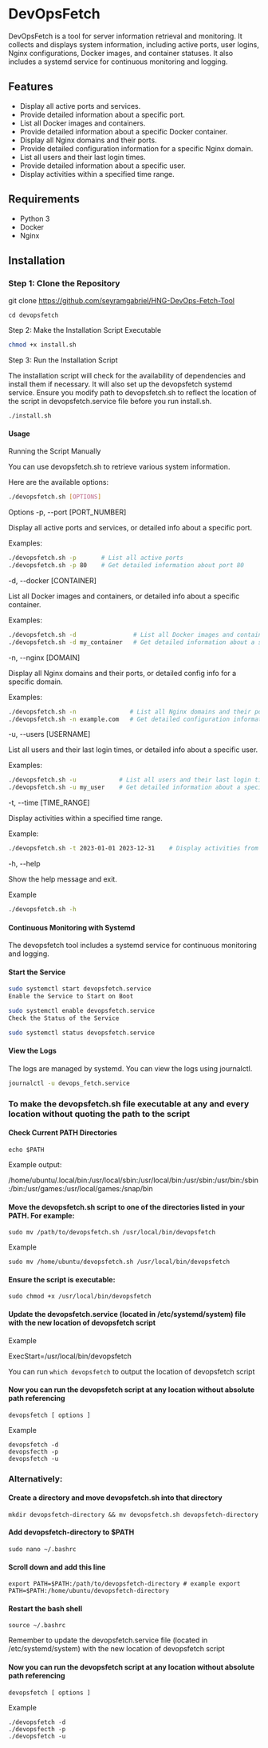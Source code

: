 # DevOpsFetch

DevOpsFetch is a tool for server information retrieval and monitoring. It collects and displays system information, including active ports, user logins, Nginx configurations, Docker images, and container statuses. It also includes a systemd service for continuous monitoring and logging.

## Features

- Display all active ports and services.
- Provide detailed information about a specific port.
- List all Docker images and containers.
- Provide detailed information about a specific Docker container.
- Display all Nginx domains and their ports.
- Provide detailed configuration information for a specific Nginx domain.
- List all users and their last login times.
- Provide detailed information about a specific user.
- Display activities within a specified time range.

## Requirements

- Python 3
- Docker
- Nginx

## Installation

### Step 1: Clone the Repository

git clone https://github.com/seyramgabriel/HNG-DevOps-Fetch-Tool

```
cd devopsfetch
```

Step 2: Make the Installation Script Executable
```sh
chmod +x install.sh
```

Step 3: Run the Installation Script

The installation script will check for the availability of dependencies and install them if necessary. It will also set up the devopsfetch systemd service. Ensure you modify path to devopsfetch.sh to reflect the location of the script in devopsfetch.service file before you run install.sh.

```
./install.sh
```

#### Usage

Running the Script Manually

You can use devopsfetch.sh to retrieve various system information. 

Here are the available options:

```sh
./devopsfetch.sh [OPTIONS]
```

Options
-p, --port [PORT_NUMBER]

Display all active ports and services, or detailed info about a specific port.

Examples:

```sh
./devopsfetch.sh -p       # List all active ports
./devopsfetch.sh -p 80    # Get detailed information about port 80
```

-d, --docker [CONTAINER]

List all Docker images and containers, or detailed info about a specific container.

Examples:

```sh
./devopsfetch.sh -d                # List all Docker images and containers
./devopsfetch.sh -d my_container   # Get detailed information about a specific container
```

-n, --nginx [DOMAIN]

Display all Nginx domains and their ports, or detailed config info for a specific domain.

Examples:

```sh
./devopsfetch.sh -n               # List all Nginx domains and their ports
./devopsfetch.sh -n example.com   # Get detailed configuration information for a specific domain
```

-u, --users [USERNAME]

List all users and their last login times, or detailed info about a specific user.

Examples:

```sh
./devopsfetch.sh -u            # List all users and their last login times
./devopsfetch.sh -u my_user    # Get detailed information about a specific user
```

-t, --time [TIME_RANGE]

Display activities within a specified time range.

Example:

```sh
./devopsfetch.sh -t 2023-01-01 2023-12-31    # Display activities from 2023-01-01 to 2023-12-31
```

-h, --help

Show the help message and exit.

Example 

```sh
./devopsfetch.sh -h
```

#### Continuous Monitoring with Systemd

The devopsfetch tool includes a systemd service for continuous monitoring and logging.

#### Start the Service
```sh
sudo systemctl start devopsfetch.service
Enable the Service to Start on Boot
```

```sh
sudo systemctl enable devopsfetch.service
Check the Status of the Service
```

```sh
sudo systemctl status devopsfetch.service
```

#### View the Logs
The logs are managed by systemd. You can view the logs using journalctl.

```sh
journalctl -u devops_fetch.service
```

### To make the devopsfetch.sh file executable at any and every location without quoting the path to the script

#### Check Current PATH Directories

```echo $PATH```

Example output:

/home/ubuntu/.local/bin:/usr/local/sbin:/usr/local/bin:/usr/sbin:/usr/bin:/sbin:/bin:/usr/games:/usr/local/games:/snap/bin

#### Move the devopsfetch.sh script to one of the directories listed in your PATH. For example:

```
sudo mv /path/to/devopsfetch.sh /usr/local/bin/devopsfetch
```

Example

```
sudo mv /home/ubuntu/devopsfetch.sh /usr/local/bin/devopsfetch
```

#### Ensure the script is executable:

```
sudo chmod +x /usr/local/bin/devopsfetch
```

#### Update the devopsfetch.service (located in /etc/systemd/system) file with the new location of devopsfetch script

Example

ExecStart=/usr/local/bin/devopsfetch  

You can run ```which devopsfetch``` to output the location of devopsfetch script

#### Now you can run the devopsfetch script at any location without absolute path referencing

```
devopsfetch [ options ]
```

Example

```
devopsfetch -d
devopsfecth -p
devopsfetch -u
```

### Alternatively:

#### Create a directory and move devopsfetch.sh into that directory

```
mkdir devopsfetch-directory && mv devopsfetch.sh devopsfetch-directory
```

#### Add devopsfetch-directory to $PATH

```
sudo nano ~/.bashrc
```

#### Scroll down and add this line

```
export PATH=$PATH:/path/to/devopsfetch-directory # example export PATH=$PATH:/home/ubuntu/devopsfetch-directory
```

#### Restart the bash shell

```
source ~/.bashrc
```

Remember to update the devopsfetch.service file (located in /etc/systemd/system) with the new location of devopsfetch script

#### Now you can run the devopsfetch script at any location without absolute path referencing

```
devopsfetch [ options ]
```

Example

```
./devopsfetch -d
./devopsfecth -p
./devopsfetch -u
```



